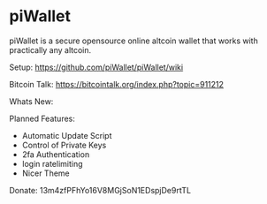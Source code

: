 piWallet
========

piWallet is a secure opensource online altcoin wallet that works with practically any altcoin.

Setup: https://github.com/piWallet/piWallet/wiki

Bitcoin Talk: https://bitcointalk.org/index.php?topic=911212

Whats New:


Planned Features:

- Automatic Update Script
- Control of Private Keys
- 2fa Authentication
- login ratelimiting 
- Nicer Theme

Donate: 
13m4zfPFhYo16V8MGjSoN1EDspjDe9rtTL